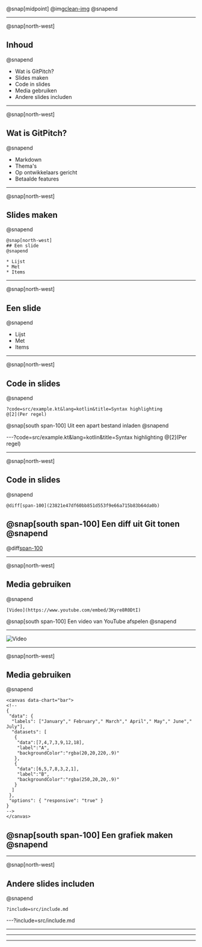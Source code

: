 @snap[midpoint]
@img[clean-img](images/logo.png)
@snapend

---

@snap[north-west]
## Inhoud
@snapend

* Wat is GitPitch?
* Slides maken
* Code in slides
* Media gebruiken
* Andere slides includen

---
@snap[north-west]
## Wat is GitPitch?
@snapend

* Markdown
* Thema's
* Op ontwikkelaars gericht
* Betaalde features
---
@snap[north-west]
## Slides maken
@snapend

```text
@snap[north-west]
## Een slide
@snapend

* Lijst
* Met
* Items
```
---
@snap[north-west]
## Een slide
@snapend

* Lijst
* Met
* Items
---
@snap[north-west]
## Code in slides
@snapend

```text
?code=src/example.kt&lang=kotlin&title=Syntax highlighting
@[2](Per regel)
```

@snap[south span-100]
Uit een apart bestand inladen
@snapend

---?code=src/example.kt&lang=kotlin&title=Syntax highlighting
@[2](Per regel)

---
@snap[north-west]
## Code in slides
@snapend

```text
@diff[span-100](23821e47df60bb851d553f9e66a715b83b64da0b)
```

@snap[south span-100]
Een diff uit Git tonen
@snapend
---

@diff[span-100](23821e47df60bb851d553f9e66a715b83b64da0b)

---
@snap[north-west]
## Media gebruiken
@snapend

```text
[Video](https://www.youtube.com/embed/3Kyre8R0DtI)
```

@snap[south span-100]
Een video van YouTube afspelen
@snapend

---
![Video](https://www.youtube.com/embed/3Kyre8R0DtI)

---
@snap[north-west]
## Media gebruiken
@snapend

```text
<canvas data-chart="bar">
<!--
{
 "data": {
  "labels": ["January"," February"," March"," April"," May"," June"," July"],
  "datasets": [
   {
    "data":[7,4,7,3,9,12,18],
    "label":"A",
    "backgroundColor":"rgba(20,20,220,.9)"
   },
   {
    "data":[6,5,7,8,3,2,1],
    "label":"B",
    "backgroundColor":"rgba(250,20,20,.9)"
   }
  ]
 },
 "options": { "responsive": "true" }
}
-->
</canvas>
```

@snap[south span-100]
Een grafiek maken
@snapend
---
<canvas data-chart="bar">
<!--
{
 "data": {
  "labels": ["January"," February"," March"," April"," May"," June"," July"],
  "datasets": [
   {
    "data":[7,4,7,3,9,12,18],
    "label":"A",
    "backgroundColor":"rgba(20,20,220,.9)"
   },
   {
    "data":[6,5,7,8,3,2,1],
    "label":"B",
    "backgroundColor":"rgba(250,20,20,.9)"
   }
  ]
 },
 "options": { "responsive": "true" }
}
-->
</canvas>

---

@snap[north-west]
## Andere slides includen
@snapend

```text
?include=src/include.md
```

---?include=src/include.md

---

---

---
